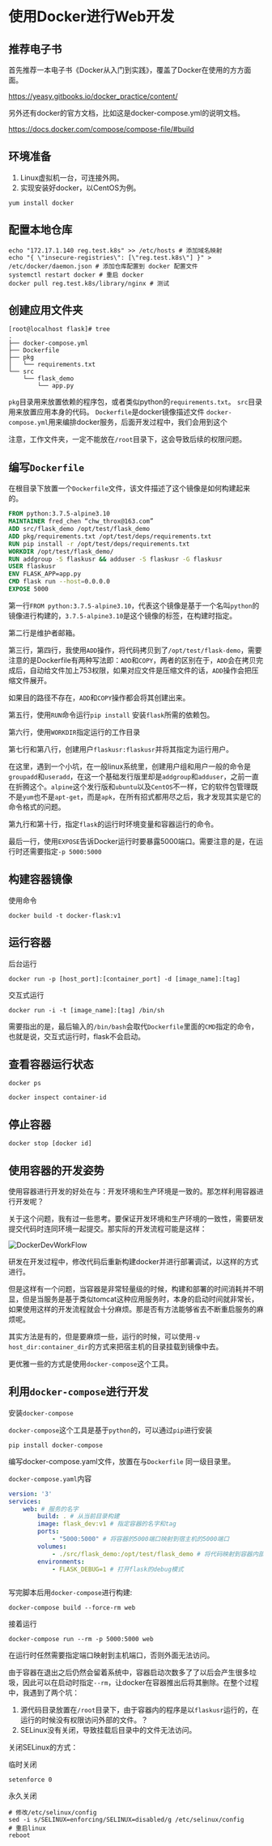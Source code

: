 # 使用Docker进行Web开发
## 推荐电子书

首先推荐一本电子书《Docker从入门到实践》，覆盖了Docker在使用的方方面面。

 https://yeasy.gitbooks.io/docker_practice/content/ 

另外还有docker的官方文档，比如这是docker-compose.yml的说明文档。

 https://docs.docker.com/compose/compose-file/#build 

## 环境准备

1. Linux虚拟机一台，可连接外网。
2. 实现安装好docker，以CentOS为例。
```shell
yum install docker
```


## 配置本地仓库
```shell
echo "172.17.1.140 reg.test.k8s" >> /etc/hosts # 添加域名映射
echo "{ \"insecure-registries\": [\"reg.test.k8s\"] }" > /etc/docker/daemon.json # 添加仓库配置到 docker 配置文件
systemctl restart docker # 重启 docker
docker pull reg.test.k8s/library/nginx # 测试
```


## 创建应用文件夹
```shell
[root@localhost flask]# tree
.
├── docker-compose.yml
├── Dockerfile
├── pkg
│   └── requirements.txt
└── src
    └── flask_demo
        └── app.py
```

`pkg`目录用来放置依赖的程序包，或者类似python的`requirements.txt`。
`src`目录用来放置应用本身的代码。
`Dockerfile`是docker镜像描述文件
`docker-compose.yml`用来编排docker服务，后面开发过程中，我们会用到这个

注意，工作文件夹，一定不能放在`/root`目录下，这会导致后续的权限问题。

## 编写`Dockerfile`
在根目录下放置一个`Dockerfile`文件，该文件描述了这个镜像是如何构建起来的。
```dockerfile
FROM python:3.7.5-alpine3.10
MAINTAINER fred_chen “chw_throx@163.com”
ADD src/flask_demo /opt/test/flask_demo
ADD pkg/requirements.txt /opt/test/deps/requirements.txt
RUN pip install -r /opt/test/deps/requirements.txt
WORKDIR /opt/test/flask_demo/
RUN addgroup -S flaskusr && adduser -S flaskusr -G flaskusr
USER flaskusr
ENV FLASK_APP=app.py
CMD flask run --host=0.0.0.0
EXPOSE 5000
```

第一行`FROM python:3.7.5-alpine3.10`，代表这个镜像是基于一个名叫`python`的镜像进行构建的，`3.7.5-alpine3.10`是这个镜像的标签，在构建时指定。

第二行是维护者邮箱。

第三行，第四行，我使用`ADD`操作，将代码拷贝到了`/opt/test/flask-demo`，需要注意的是Dockerfile有两种写法即：`ADD`和`COPY`，两者的区别在于，`ADD`会在拷贝完成后，自动给文件加上753权限，如果对应文件是压缩文件的话，`ADD`操作会把压缩文件展开。

如果目的路径不存在，`ADD`和`COPY`操作都会将其创建出来。

第五行，使用`RUN`命令运行`pip install` 安装`flask`所需的依赖包。

第六行，使用`WORKDIR`指定运行的工作目录


第七行和第八行，创建用户`flaskusr:flaskusr`并将其指定为运行用户。

在这里，遇到一个小坑，在一般linux系统里，创建用户组和用户一般的命令是`groupadd`和`useradd`，在这一个基础发行版里却是`addgroup`和`adduser`，之前一直在折腾这个。`alpine`这个发行版和`ubuntu`以及`CentOS`不一样，它的软件包管理既不是`yum`也不是`apt-get`，而是`apk`，在所有招式都用尽之后，我才发现其实是它的命令格式的问题。

第九行和第十行，指定`flask`的运行时环境变量和容器运行的命令。

最后一行，使用`EXPOSE`告诉Docker运行时要暴露5000端口。需要注意的是，在运行时还需要指定`-p 5000:5000`



## 构建容器镜像
使用命令
```shell
docker build -t docker-flask:v1
```

## 运行容器
后台运行
```shell
docker run -p [host_port]:[container_port] -d [image_name]:[tag]
```
交互式运行
```shell
docker run -i -t [image_name]:[tag] /bin/sh
```
需要指出的是，最后输入的`/bin/bash`会取代`Dockerfile`里面的`CMD`指定的命令，也就是说，交互式运行时，flask不会启动。

## 查看容器运行状态
```
docker ps

docker inspect container-id
```

## 停止容器
```
docker stop [docker id]
```



## 使用容器的开发姿势

使用容器进行开发的好处在与：开发环境和生产环境是一致的。那怎样利用容器进行开发呢？

关于这个问题，我有过一些思考。要保证开发环境和生产环境的一致性，需要研发提交代码时连同环境一起提交。那实际的开发流程可能是这样：

![DockerDevWorkFlow](pic/DockerDevWorkFlow.png)

研发在开发过程中，修改代码后重新构建docker并进行部署调试，以这样的方式进行。

但是这样有一个问题，当容器是非常轻量级的时候，构建和部署的时间消耗并不明显，但是当服务是基于类似tomcat这种应用服务时，本身的启动时间就非常长，如果使用这样的开发流程就会十分麻烦。那是否有方法能够省去不断重启服务的麻烦呢。

其实方法是有的，但是要麻烦一些，运行的时候，可以使用`-v host_dir:container_dir`的方式来把宿主机的目录挂载到镜像中去。

更优雅一些的方式是使用`docker-compose`这个工具。

## 利用`docker-compose`进行开发

安装`docker-compose`

`docker-compose`这个工具是基于`python`的，可以通过`pip`进行安装

```
pip install docker-compose
```

编写docker-compose.yaml文件，放置在与`Dockerfile` 同一级目录里。

`docker-compose.yaml`内容

```yaml
version: '3'
services:
    web: # 服务的名字
        build: . # 从当前目录构建
        image: flask_dev:v1 # 指定容器的名字和tag
        ports:
            - "5000:5000" # 将容器的5000端口映射到宿主机的5000端口
        volumes:
            - ./src/flask_demo:/opt/test/flask_demo # 将代码映射到容器内部位置
        environments:
            - FLASK_DEBUG=1 # 打开flask的debug模式



```

写完脚本后用`docker-compose`进行构建:

```shell
docker-compose build --force-rm web
```

 接着运行

```shell
docker-compose run --rm -p 5000:5000 web
```

在运行时任然需要指定端口映射到主机端口，否则外面无法访问。

由于容器在退出之后仍然会留着系统中，容器启动次数多了了以后会产生很多垃圾，因此可以在启动时指定`--rm`，让docker在容器推出后将其删除。在整个过程中，我遇到了两个坑：

1. 源代码目录放置在`/root`目录下，由于容器内的程序是以`flaskusr`运行的，在运行的时候没有权限访问外部的文件。？
2. SELinux没有关闭，导致挂载后目录中的文件无法访问。

关闭SELinux的方式：

临时关闭

```shell
setenforce 0 
```

永久关闭

```shell
# 修改/etc/selinux/config
sed -i s/SELINUX=enforcing/SELINUX=disabled/g /etc/selinux/config
# 重启linux
reboot
```





